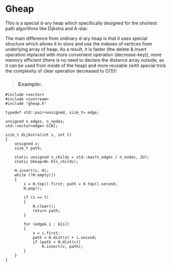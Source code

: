 # Gheap
This is a special d-ary heap which specifically designed for the shortest path algorithms like Dijkstra and A-star.

The main difference from ordinary d-ary heap is that it uses special structure which allows it to store and use the indexes of vertices from underlying array of heap. As a result, it is faster (the delete & insert operation replaced with more convenient operation (decrease-key)), more memory efficient (there is no need to declare the distance array outside, as it can be used from inside of the heap) and more reusable (with special trick the complexity of clear operation decreased to O(1))!

>### Example:

```
#include <vector>
#include <iostream>
#include "gheap.h"

typedef std::pair<unsigned, size_t> edge;

unsigned n_edges, n_nodes;
std::vector<edge> G[N];

size_t dijkstra(int s, int t)
{
	unsigned v;
	size_t path;
	
	static unsigned n_childs = std::max(n_edges / n_nodes, 2U);
	static Gheap<N> H(n_childs);

	H.insert(s, 0);
	while (!H.empty())
	{
		s = H.top().first; path = H.top().second;
		H.pop();

		if (s == t)
		{
			H.clear();
			return path;
		}
			
		for (edge& i : G[s])
		{
			v = i.first;
			path = H.dist(s) + i.second;
			if (path < H.dist(v))
				H.insert(v, path);
		}
	}
}
```
